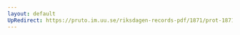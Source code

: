 ```yaml
---
layout: default
UpRedirect: https://pruto.im.uu.se/riksdagen-records-pdf/1871/prot-1871--ak--128.pdf
---
```

